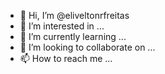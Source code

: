 - 👋 Hi, I’m @eliveltonrfreitas
- 👀 I’m interested in ...
- 🌱 I’m currently learning ...
- 💞️ I’m looking to collaborate on ...
- 📫 How to reach me ...

<!---
eliveltonrfreitas/eliveltonrfreitas is a ✨ special ✨ repository because its `README.md` (this file) appears on your GitHub profile.
You can click the Preview link to take a look at your changes.
--->
